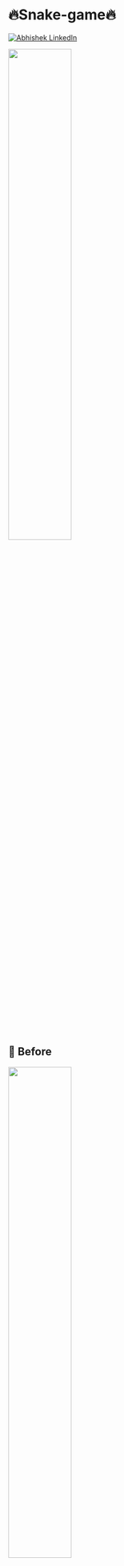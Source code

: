 # 🔥Snake-game🔥
[![Abhishek LinkedIn](https://img.shields.io/badge/Abhishek-LinkedIn-blue.svg?style=for-the-badge)](https://www.linkedin.com/in/aankitarima)

<img src="https://media.giphy.com/media/J5kapQNwEVcxL9TFNN/source.gif" width="50%" height="50%" ></img>

## 🚩 Before

<img src="https://media.giphy.com/media/XgN01bJt33nynTZooX/source.gif" width="50%" height="50%" ></img>




